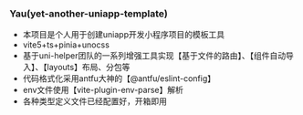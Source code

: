 ### Yau(yet-another-uniapp-template)

- 本项目是个人用于创建uniapp开发小程序项目的模板工具
- vite5+ts+pinia+unocss
- 基于uni-helper团队的一系列增强工具实现【基于文件的路由】、【组件自动导入】、【layouts】布局、分包等
- 代码格式化采用antfu大神的【@antfu/eslint-config】
- env文件使用【vite-plugin-env-parse】解析
- 各种类型定义文件已经配置好，开箱即用
